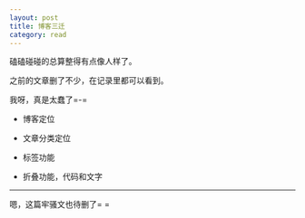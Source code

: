 ```yaml
---
layout: post
title: 博客三迁
category: read
---
```


磕磕碰碰的总算整得有点像人样了。

之前的文章删了不少，在记录里都可以看到。

我呀，真是太蠢了=-=

- 博客定位  

- 文章分类定位

- 标签功能

- 折叠功能，代码和文字

----

嗯，这篇牢骚文也待删了= =